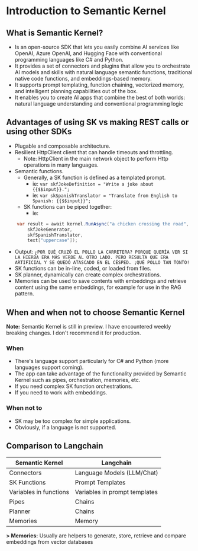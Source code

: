 # Introduction to Semantic Kernel

## What is Semantic Kernel?

- Is an open-source SDK that lets you easily combine AI services like OpenAI, Azure OpenAI, and Hugging Face with conventional programming languages like C# and Python.
- It provides a set of connectors and plugins that allow you to orchestrate AI models and skills with natural language semantic functions, traditional native code functions, and embeddings-based memory.
- It supports prompt templating, function chaining, vectorized memory, and intelligent planning capabilities out of the box.
- It enables you to create AI apps that combine the best of both worlds: natural language understanding and conventional programming logic

## Advantages of using SK vs making REST calls or using other SDKs

- Plugable and composable architecture.
- Resilient HttpClient client that can handle timeouts and throttling.
  - Note: HttpClient in the main network object to perform Http operations in many languages.
- Semantic functions.
  - Generally, a SK function is defined as a templated prompt.
    - ie: `var skfJokeDefinition = "Write a joke about {{$$input}}.";`
    - ie: `var skSpanishTranslator = "Translate from English to Spanish: {{$$input}}";`
  - SK functions can be piped together:
    - ie:

```c#
    var result = await kernel.RunAsync("a chicken crossing the road",
        skfJokeGenerator,
        skfSpanishTranslator,
        text["uppercase"]);
```

- Output: `¿POR QUÉ CRUZÓ EL POLLO LA CARRETERA? PORQUE QUERÍA VER SI LA HIERBA ERA MÁS VERDE AL OTRO LADO. PERO RESULTA QUE ERA ARTIFICIAL Y SE QUEDÓ ATASCADO EN EL CÉSPED. ¡QUÉ POLLO TAN TONTO!`
- SK functions can be in-line, coded, or loaded from files.
- SK planner, dynamically can create complex orchestrations.
- Memories can be used to save contents with embeddings and retrieve content using the same embeddings, for example for use in the RAG pattern.

## When and when not to choose Semantic Kernel

**Note:** Semantic Kernel is still in preview. I have encountered weekly breaking changes. I don't recommend it for production.

### When

- There's language support particularly for C# and Python (more languages support coming).
- The app can take advantage of the functionality provided by Semantic Kernel such as pipes, orchestration, memories, etc.
- If you need complex SK function orchestrations.
- If you need to work with embeddings.

### When not to

- SK may be too complex for simple applications.
- Obviously, if a language is not supported.

## Comparison to Langchain


| Semantic Kernel        | Langchain                     |
| ------------------------ | ------------------------------- |
| Connectors             | Language Models (LLM/Chat)    |
| SK Functions           | Prompt Templates              |
| Variables in functions | Variables in prompt templates |
| Pipes                  | Chains                        |
| Planner                | Chains                        |
| Memories               | Memory                        |

**> Memories:** Usually are helpers to generate, store, retrieve and compare embeddings from vector databases
